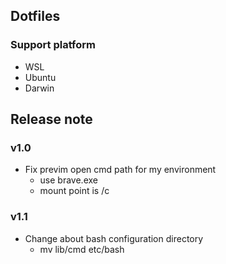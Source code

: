 ## Dotfiles

### Support platform
* WSL
* Ubuntu
* Darwin

## Release note
### v1.0
* Fix previm open cmd path for my environment
    - use brave.exe
    - mount point is /c

### v1.1
* Change about bash configuration directory
    - mv lib/cmd etc/bash
